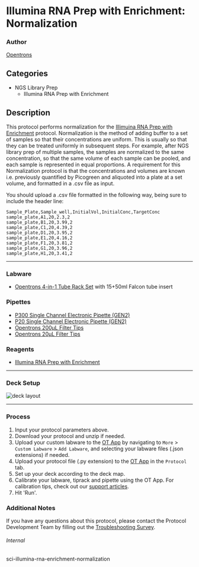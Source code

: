 # Illumina RNA Prep with Enrichment: Normalization

### Author
[Opentrons](https://opentrons.com/)

## Categories
* NGS Library Prep
	* Illumina RNA Prep with Enrichment

## Description

This protocol performs normalization for the [Illimuina RNA Prep with Enrichment](https://www.illumina.com/products/by-type/sequencing-kits/library-prep-kits/rna-prep-enrichment.html) protocol. Normalization is the method of adding buffer to a set of samples so that their concentrations are uniform. This is usually so that they can be treated uniformly in subsequent steps. For example, after NGS library prep of multiple samples, the samples are normalized to the same concentration, so that the same volume of each sample can be pooled, and each sample is represented in equal proportions. A requirement for this Normalization protocol is that the concentrations and volumes are known i.e. previously quantified by Picogreen and aliquoted into a plate at a set volume, and formatted
in a .csv file as input.

You should upload a .csv file formatted in the following way, being sure to include the header line:

```
Sample_Plate,Sample_well,InitialVol,InitialConc,TargetConc
sample_plate,A1,20,2.3,2
sample_plate,B1,20,3.99,2
sample_plate,C1,20,4.39,2
sample_plate,D1,20,3.95,2
sample_plate,E1,20,4.16,2
sample_plate,F1,20,3.81,2
sample_plate,G1,20,3.96,2
sample_plate,H1,20,3.41,2
```

---

### Labware
* [Opentrons 4-in-1 Tube Rack Set](https://shop.opentrons.com/4-in-1-tube-rack-set/) with 15+50ml Falcon tube insert

### Pipettes
* [P300 Single Channel Electronic Pipette (GEN2)](https://shop.opentrons.com/single-channel-electronic-pipette-p20/)
* [P20 Single Channel Electronic Pipette (GEN2)](https://shop.opentrons.com/single-channel-electronic-pipette-p20/)
* [Opentrons 200µL Filter Tips](https://shop.opentrons.com/opentrons-200ul-filter-tips/)
* [Opentrons 20µL Filter Tips](https://shop.opentrons.com/opentrons-20ul-filter-tips/)

### Reagents
* [Illumina RNA Prep with Enrichment](https://www.illumina.com/products/by-type/sequencing-kits/library-prep-kits/rna-prep-enrichment.html)

---

### Deck Setup

![deck layout](https://opentrons-protocol-library-website.s3.amazonaws.com/custom-README-images/sci-illumina-rna-enrichment-normalization/deck.png)

---

### Process
1. Input your protocol parameters above.
2. Download your protocol and unzip if needed.
3. Upload your custom labware to the [OT App](https://opentrons.com/ot-app) by navigating to `More` > `Custom Labware` > `Add Labware`, and selecting your labware files (.json extensions) if needed.
4. Upload your protocol file (.py extension) to the [OT App](https://opentrons.com/ot-app) in the `Protocol` tab.
5. Set up your deck according to the deck map.
6. Calibrate your labware, tiprack and pipette using the OT App. For calibration tips, check out our [support articles](https://support.opentrons.com/en/collections/1559720-guide-for-getting-started-with-the-ot-2).
7. Hit 'Run'.

### Additional Notes
If you have any questions about this protocol, please contact the Protocol Development Team by filling out the [Troubleshooting Survey](https://protocol-troubleshooting.paperform.co/).

###### Internal
sci-illumina-rna-enrichment-normalization
